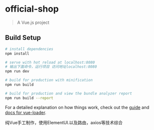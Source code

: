# official-shop

> A Vue.js project

## Build Setup

``` bash
# install dependencies
npm install

# serve with hot reload at localhost:8080
# 输出下面命令，运行项目 访问地址localhost:8080
npm run dev

# build for production with minification
npm run build

# build for production and view the bundle analyzer report
npm run build --report
```

For a detailed explanation on how things work, check out the [guide](http://vuejs-templates.github.io/webpack/) and [docs for vue-loader](http://vuejs.github.io/vue-loader).

纯Vue手工制作，使用ElementUI.以及路由，axios等技术综合
